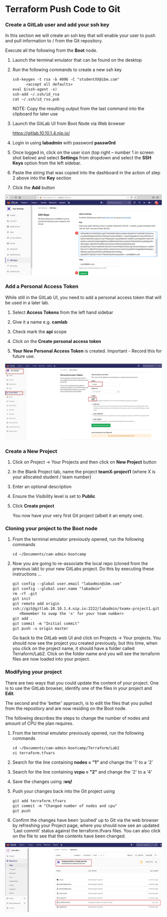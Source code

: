 # Terraform Push Code to Git

### Create a GitLab user and add your ssh key 

In this section we will create an ssh key that will enable your user to push and pull information to / from the Git repository. 

Execute all the following from the **Boot** node.

1. Launch the terminal emulator that can be found on the desktop 

2. Run the following commands to create a new ssh key

   ```
   ssh-keygen -t rsa -b 4096 -C "studentXX@ibm.com"
         <accept all defaults>
   eval $(ssh-agent -s)
   ssh-add ~/.ssh/id_rsa
   cat ~/.ssh/id_rsa.pub
   ```

   NOTE: Copy the resulting output from the last command into the clipboard for later use

3. Launch the GitLab UI from Boot Node via Web browser 

   <https://gitlab.10.10.1.4.nip.io/>

4. Login in using **labadmin** with password **passw0rd**

5. Once logged in, click on the user icon (top right – number 1 in screen shot below) and select **Settings** from dropdown and select the **SSH Keys** option from the left sidebar.

6. Paste the string that was copied into the dashboard in the action of step 2 above into the **Key** section

7. Click the **Add** button

![img](../images/gitlab_add_ssh_key.png)

### Add a Personal Access Token
While still in the GitLab UI, you need to add a personal access token that will be used in a later lab.

1. Select **Access Tokens** from the left hand sidebar

2. Give it a name e.g. **camlab**

3. Check mark the **api** scope

4. Click on the **Create personal access token**

5. **Your New Personal Access Token** is created. Important - Record this for future use. 

![img](../images/LAB_2-3_D.png)

### Create a New Project

1. Click on Project -> Your Projects and then click on **New Project** button

2. In the Blank Project tab, name the project **teamX-project1** (where X is your allocated student / team number)

3. Enter an optional description

4. Ensure the Visibility level is set to **Public**

5. Click **Create project**

   You now have your very first Git project (albeit it an empty one). 


### Cloning your project to the Boot node

1. From the terminal emulator previously opened, run the following commands

   ```
   cd ~/Documents/cam-admin-bootcamp
   ```

2. Now you are going to re-associate the local repo (cloned from the previous lab) to your new GitLabs project. Do this by executing these instructions ...

   ```
   git config --global user.email "labadmin@ibm.com"
   git config --global user.name "labadmin"
   rm -rf .git
   git init
   git remote add origin ssh://git@gitlab.10.10.1.4.nip.io:2222/labadmin/teamx-project1.git
      <Remember to swap the 'x' for your team number>
   git add .
   git commit -m "Initial commit"
   git push -u origin master
   ```

   Go back to the GitLab web UI and click on Projects -> Your projects. You should now see the project you created previously, but this time, when you click on the project name, it should have a folder called Terraform/Lab2. Click on the folder name and you will see the terraform files are now loaded into your project.
   
### Modifying your project

   There are two ways that you could update the content of your project. One is to use the GitLab browser, identify one of the files in your project and **Edit**.

   The second and the 'better' approach, is to edit the files that you pulled from the repository and are now residing on the Boot node.

   The following describes the steps to change the number of nodes and amount of CPU the plan requires.

1. From the terminal emulator previously opened, run the following commands

   ```
   cd ~/Documents/cam-admin-bootcamp/Terraform/Lab2
   vi terraform.tfvars
   ```
2. Search for the line containing **nodes = "1"** and change the '1' to a '2'

3. Search for the line containing **vcpu = "2"** and change the '2' to a '4'

4. Save the changes using **:wq!**

5. Push your changes back into the Git project using 

   ```
   git add terraform.tfvars
   git commit -m "Changed number of nodes and cpu"
   git push
   ```
6. Confirm the changes have been ‘pushed’ up to Git via the web browser by refreshing your Project page, where you should now see an updated 'Last commit' status against the terraform.tfvars files. You can also click on the file to see that the contents have been changed.

![img](../images/LAB_2-3_C.png)

